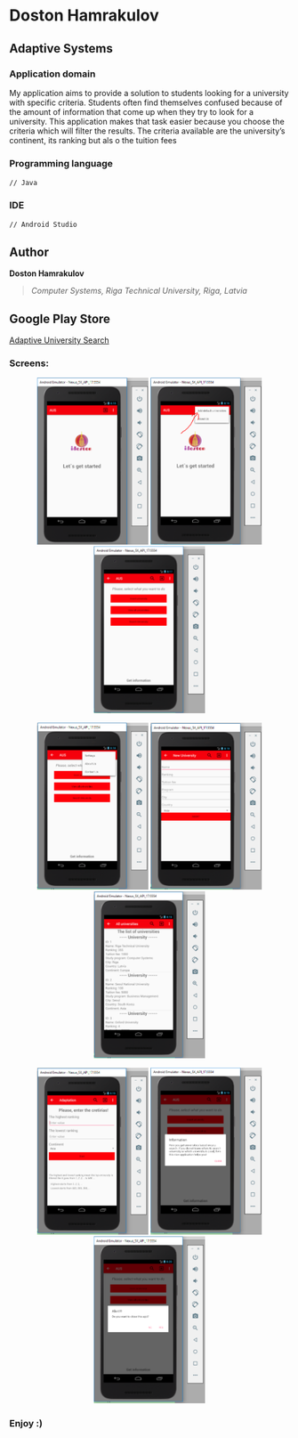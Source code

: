 # Doston Hamrakulov

## Adaptive Systems
### Application domain  
My application aims to provide a solution to students looking for a university with specific criteria. Students often find themselves confused because of the amount of information that come up when they try to look for a university. This application makes that task easier because you choose the criteria which will filter the results. The criteria available are the university’s continent, its ranking but als o the tuition fees



### Programming language
```[java]
// Java 
```

### IDE
```[androidstudio]
// Android Studio
```

## Author
**Doston Hamrakulov**
>*Computer Systems, Riga Technical University, Riga, Latvia*

## Google Play Store

<a href="https://play.google.com/store/apps/details?id=com.idoston.adaptivesystem&hl=en">Adaptive University Search</a>


### Screens:


<p align="center"><img width="200px" height="300px" src="https://github.com/dostonhamrakulov/SQLiteDatabase-using-AsyncTask/blob/master/Images/images_1.PNG" />
	<img width="200px" height="300px" src="https://github.com/dostonhamrakulov/SQLiteDatabase-using-AsyncTask/blob/master/Images/images_2.PNG" />
	<img width="200px" height="300px" src="https://github.com/dostonhamrakulov/SQLiteDatabase-using-AsyncTask/blob/master/Images/images_3.PNG" />
</p>
<p align="center">
	<img width="200px" height="300px" src="https://github.com/dostonhamrakulov/SQLiteDatabase-using-AsyncTask/blob/master/Images/images_4.PNG" />
	<img width="200px" height="300px" src="https://github.com/dostonhamrakulov/SQLiteDatabase-using-AsyncTask/blob/master/Images/images_5.PNG" />
	<img width="200px" height="300px" src="https://github.com/dostonhamrakulov/SQLiteDatabase-using-AsyncTask/blob/master/Images/images_6.PNG" />
</p>
<p align="center">
	<img width="200px" height="300px" src="https://github.com/dostonhamrakulov/SQLiteDatabase-using-AsyncTask/blob/master/Images/images_7.PNG" />
	<img width="200px" height="300px" src="https://github.com/dostonhamrakulov/SQLiteDatabase-using-AsyncTask/blob/master/Images/images_8.PNG" />
	<img width="200px" height="300px" src="https://github.com/dostonhamrakulov/SQLiteDatabase-using-AsyncTask/blob/master/Images/images_9.PNG" />
</p>

### Enjoy :)